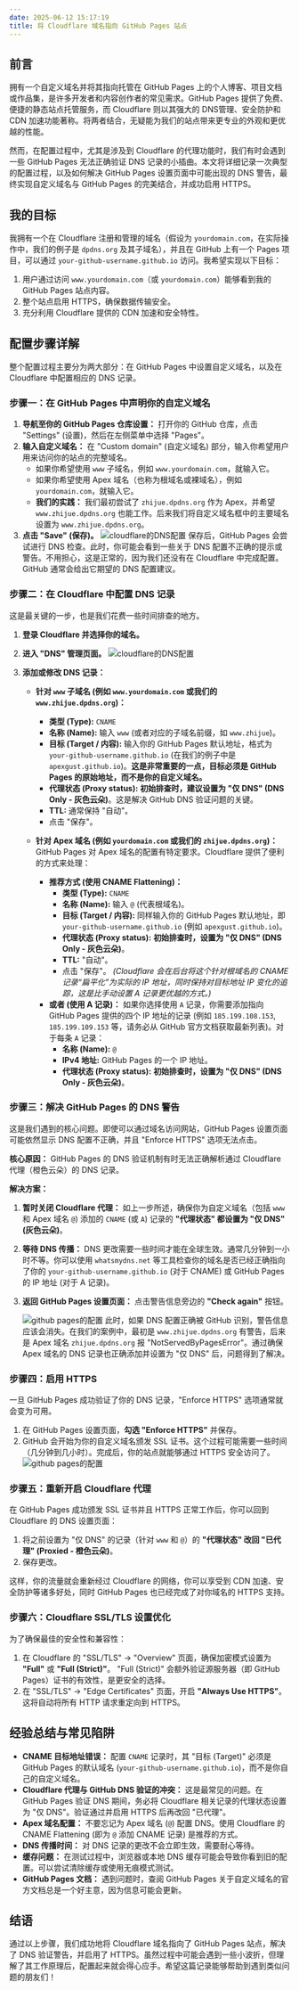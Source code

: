 ```yaml
---
date: 2025-06-12 15:17:19
title: 将 Cloudflare 域名指向 GitHub Pages 站点
---
```


## 前言

拥有一个自定义域名并将其指向托管在 GitHub Pages 上的个人博客、项目文档或作品集，是许多开发者和内容创作者的常见需求。GitHub Pages 提供了免费、便捷的静态站点托管服务，而 Cloudflare 则以其强大的 DNS管理、安全防护和 CDN 加速功能著称。将两者结合，无疑能为我们的站点带来更专业的外观和更优越的性能。

然而，在配置过程中，尤其是涉及到 Cloudflare 的代理功能时，我们有时会遇到一些 GitHub Pages 无法正确验证 DNS 记录的小插曲。本文将详细记录一次典型的配置过程，以及如何解决 GitHub Pages 设置页面中可能出现的 DNS 警告，最终实现自定义域名与 GitHub Pages 的完美结合，并成功启用 HTTPS。

## 我的目标

我拥有一个在 Cloudflare 注册和管理的域名（假设为 `yourdomain.com`，在实际操作中，我们的例子是 `dpdns.org` 及其子域名），并且在 GitHub 上有一个 Pages 项目，可以通过 `your-github-username.github.io` 访问。我希望实现以下目标：

1.  用户通过访问 `www.yourdomain.com`（或 `yourdomain.com`）能够看到我的 GitHub Pages 站点内容。
2.  整个站点启用 HTTPS，确保数据传输安全。
3.  充分利用 Cloudflare 提供的 CDN 加速和安全特性。

## 配置步骤详解

整个配置过程主要分为两大部分：在 GitHub Pages 中设置自定义域名，以及在 Cloudflare 中配置相应的 DNS 记录。

### 步骤一：在 GitHub Pages 中声明你的自定义域名

1.  **导航至你的 GitHub Pages 仓库设置：** 打开你的 GitHub 仓库，点击 "Settings" (设置)，然后在左侧菜单中选择 "Pages"。
2.  **输入自定义域名：** 在 "Custom domain" (自定义域名) 部分，输入你希望用户用来访问你的站点的完整域名。
    *   如果你希望使用 `www` 子域名，例如 `www.yourdomain.com`，就输入它。
    *   如果你希望使用 Apex 域名（也称为根域名或裸域名），例如 `yourdomain.com`，就输入它。
    *   **我们的实践：** 我们最初尝试了 `zhijue.dpdns.org` 作为 Apex，并希望 `www.zhijue.dpdns.org` 也能工作。后来我们将自定义域名框中的主要域名设置为 `www.zhijue.dpdns.org`。
3.  **点击 "Save" (保存)。**
    ![cloudflare的DNS配置](Cloudflare_DNS配置/cloudflare_dns_conf.png)
    保存后，GitHub Pages 会尝试进行 DNS 检查。此时，你可能会看到一些关于 DNS 配置不正确的提示或警告。不用担心，这是正常的，因为我们还没有在 Cloudflare 中完成配置。GitHub 通常会给出它期望的 DNS 配置建议。

### 步骤二：在 Cloudflare 中配置 DNS 记录

这是最关键的一步，也是我们花费一些时间排查的地方。

1.  **登录 Cloudflare 并选择你的域名。**
2.  **进入 "DNS" 管理页面。**
    ![cloudflare的DNS配置](Cloudflare_DNS配置/cloud_dns_1.png)

3.  **添加或修改 DNS 记录：**

    *   **针对 `www` 子域名 (例如 `www.yourdomain.com` 或我们的 `www.zhijue.dpdns.org`)：**
        *   **类型 (Type):** `CNAME`
        *   **名称 (Name):** 输入 `www` (或者对应的子域名前缀，如 `www.zhijue`)。
        *   **目标 (Target / 内容):** 输入你的 GitHub Pages 默认地址，格式为 `your-github-username.github.io` (在我们的例子中是 `apexgust.github.io`)。**这是非常重要的一点，目标必须是 GitHub Pages 的原始地址，而不是你的自定义域名。**
        *   **代理状态 (Proxy status):** **初始排查时，建议设置为 "仅 DNS" (DNS Only - 灰色云朵)**。这是解决 GitHub DNS 验证问题的关键。
        *   **TTL:** 通常保持 "自动"。
        *   点击 "保存"。

    *   **针对 Apex 域名 (例如 `yourdomain.com` 或我们的 `zhijue.dpdns.org`)：**
        GitHub Pages 对 Apex 域名的配置有特定要求。Cloudflare 提供了便利的方式来处理：
        *   **推荐方式 (使用 CNAME Flattening)：**
            *   **类型 (Type):** `CNAME`
            *   **名称 (Name):** 输入 `@` (代表根域名)。
            *   **目标 (Target / 内容):** 同样输入你的 GitHub Pages 默认地址，即 `your-github-username.github.io` (例如 `apexgust.github.io`)。
            *   **代理状态 (Proxy status):** **初始排查时，设置为 "仅 DNS" (DNS Only - 灰色云朵)**。
            *   **TTL:** "自动"。
            *   点击 "保存"。
            *(Cloudflare 会在后台将这个针对根域名的 CNAME 记录“扁平化”为实际的 IP 地址，同时保持对目标地址 IP 变化的追踪，这是比手动设置 A 记录更优越的方式。)*
        *   **或者 (使用 A 记录)：** 如果你选择使用 `A` 记录，你需要添加指向 GitHub Pages 提供的四个 IP 地址的记录 (例如 `185.199.108.153`, `185.199.109.153` 等，请务必从 GitHub 官方文档获取最新列表)。对于每条 `A` 记录：
            *   **名称 (Name):** `@`
            *   **IPv4 地址:** GitHub Pages 的一个 IP 地址。
            *   **代理状态 (Proxy status):** **初始排查时，设置为 "仅 DNS" (DNS Only - 灰色云朵)**。

### 步骤三：解决 GitHub Pages 的 DNS 警告

这是我们遇到的核心问题。即使可以通过域名访问网站，GitHub Pages 设置页面可能依然显示 DNS 配置不正确，并且 "Enforce HTTPS" 选项无法点击。

**核心原因：** GitHub Pages 的 DNS 验证机制有时无法正确解析通过 Cloudflare 代理（橙色云朵）的 DNS 记录。

**解决方案：**

1.  **暂时关闭 Cloudflare 代理：** 如上一步所述，确保你为自定义域名（包括 `www` 和 Apex 域名 `@`) 添加的 `CNAME` (或 `A`) 记录的 **"代理状态" 都设置为 "仅 DNS" (灰色云朵)**。
2.  **等待 DNS 传播：** DNS 更改需要一些时间才能在全球生效。通常几分钟到一小时不等。你可以使用 `whatsmydns.net` 等工具检查你的域名是否已经正确指向了你的 `your-github-username.github.io` (对于 CNAME) 或 GitHub Pages 的 IP 地址 (对于 A 记录)。
3.  **返回 GitHub Pages 设置页面：** 点击警告信息旁边的 **"Check again"** 按钮。

    ![github pages的配置](Cloudflare_DNS配置/github_dns_invalid.png)
    此时，如果 DNS 配置正确被 GitHub 识别，警告信息应该会消失。在我们的案例中，最初是 `www.zhijue.dpdns.org` 有警告，后来是 Apex 域名 `zhijue.dpdns.org` 报 "NotServedByPagesError"。通过确保 Apex 域名的 DNS 记录也正确添加并设置为 "仅 DNS" 后，问题得到了解决。

### 步骤四：启用 HTTPS

一旦 GitHub Pages 成功验证了你的 DNS 记录，"Enforce HTTPS" 选项通常就会变为可用。

1.  在 GitHub Pages 设置页面，**勾选 "Enforce HTTPS"** 并保存。
2.  GitHub 会开始为你的自定义域名颁发 SSL 证书。这个过程可能需要一些时间（几分钟到几小时）。完成后，你的站点就能够通过 HTTPS 安全访问了。
![github pages的配置](Cloudflare_DNS配置/github_dns2.png)

### 步骤五：重新开启 Cloudflare 代理

在 GitHub Pages 成功颁发 SSL 证书并且 HTTPS 正常工作后，你可以回到 Cloudflare 的 DNS 设置页面：

1.  将之前设置为 "仅 DNS" 的记录（针对 `www` 和 `@`）的 **"代理状态" 改回 "已代理" (Proxied - 橙色云朵)**。
2.  保存更改。

这样，你的流量就会重新经过 Cloudflare 的网络，你可以享受到 CDN 加速、安全防护等诸多好处，同时 GitHub Pages 也已经完成了对你域名的 HTTPS 支持。

### 步骤六：Cloudflare SSL/TLS 设置优化

为了确保最佳的安全性和兼容性：

1.  在 Cloudflare 的 "SSL/TLS" -> "Overview" 页面，确保加密模式设置为 **"Full"** 或 **"Full (Strict)"**。 "Full (Strict)" 会额外验证源服务器（即 GitHub Pages）证书的有效性，是更安全的选择。
2.  在 "SSL/TLS" -> "Edge Certificates" 页面，开启 **"Always Use HTTPS"**。这将自动将所有 HTTP 请求重定向到 HTTPS。

## 经验总结与常见陷阱

*   **CNAME 目标地址错误：** 配置 `CNAME` 记录时，其 "目标 (Target)" 必须是 GitHub Pages 的默认域名 (`your-github-username.github.io`)，而不是你自己的自定义域名。
*   **Cloudflare 代理与 GitHub DNS 验证的冲突：** 这是最常见的问题。在 GitHub Pages 验证 DNS 期间，务必将 Cloudflare 相关记录的代理状态设置为 "仅 DNS"。验证通过并启用 HTTPS 后再改回 "已代理"。
*   **Apex 域名配置：** 不要忘记为 Apex 域名 (`@`) 配置 DNS。使用 Cloudflare 的 CNAME Flattening (即为 `@` 添加 CNAME 记录) 是推荐的方式。
*   **DNS 传播时间：** 对 DNS 记录的更改不会立即生效，需要耐心等待。
*   **缓存问题：** 在测试过程中，浏览器或本地 DNS 缓存可能会导致你看到旧的配置。可以尝试清除缓存或使用无痕模式测试。
*   **GitHub Pages 文档：** 遇到问题时，查阅 GitHub Pages 关于自定义域名的官方文档总是一个好主意，因为信息可能会更新。

## 结语

通过以上步骤，我们成功地将 Cloudflare 域名指向了 GitHub Pages 站点，解决了 DNS 验证警告，并启用了 HTTPS。虽然过程中可能会遇到一些小波折，但理解了其工作原理后，配置起来就会得心应手。希望这篇记录能够帮助到遇到类似问题的朋友们！